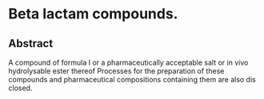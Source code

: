 # Beta lactam compounds.

## Abstract
A compound of formula I or a pharmaceutically acceptable salt or in vivo hydrolysable ester thereof Processes for the preparation of these compounds and pharmaceutical compositions containing them are also dis closed.